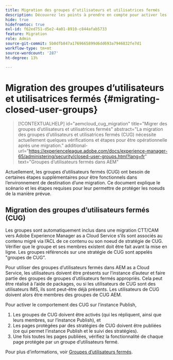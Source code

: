 ```yaml
---
title: Migration des groupes d’utilisateurs et utilisatrices fermés
description: Découvrez les points à prendre en compte pour activer les groupes d’utilisateurs fermés après la migration de contenu vers Adobe Experience Manager as a Cloud Service.
hide: true
hidefromtoc: true
exl-id: f62ed751-d5e2-4a01-8910-c844afab5733
feature: Migration
role: Admin
source-git-commit: 5b0dfb847a1769665899d6dd693a7946832fe7d1
workflow-type: tm+mt
source-wordcount: '287'
ht-degree: 13%

---
```



# Migration des groupes d’utilisateurs et utilisatrices fermés {#migrating-closed-user-groups}

>[!CONTEXTUALHELP]
>id="aemcloud_cug_migration"
>title="Migrer des groupes d’utilisateurs et utilisatrices fermés"
>abstract="La migration des groupes d’utilisateurs et utilisatrices fermés (CUG) nécessite actuellement quelques vérifications et étapes pour être opérationnelle après une migration."
>additional-url="https://experienceleague.adobe.com/docs/experience-manager-65/administering/security/closed-user-groups.html?lang=fr" text="Groupes d’utilisateurs fermés dans AEM"

Actuellement, les groupes d’utilisateurs fermés (CUG) ont besoin de certaines étapes supplémentaires pour être fonctionnels dans l’environnement de destination d’une migration. Ce document explique le scénario et les étapes requises pour leur permettre de protéger les noeuds de la manière prévue.

## Migration des groupes d’utilisateurs fermés (CUG)

Les groupes sont automatiquement inclus dans une migration CTT/CAM vers Adobe Experience Manager as a Cloud Service s’ils sont associés au contenu migré via l’ACL de ce contenu ou son noeud de stratégie de CUG. Vérifier que le groupe et ses membres existent doit être fait avant la mise en ligne. Les groupes référencés sur une stratégie de CUG sont appelés &quot;groupes de CUG&quot;.

Pour utiliser des groupes d’utilisateurs fermés dans AEM as a Cloud Service, les utilisateurs doivent être présents sur l’instance d’auteur et faire partie des groupes de groupes d’utilisateurs fermés appropriés.  Cela peut être réalisé à l’aide de packages, ou si les utilisateurs de CUG sont des utilisateurs IMS, ils sont peut-être déjà présents.  Les utilisateurs de CUG doivent alors être membres des groupes de CUG AEM.

Pour activer le comportement des CUG sur l’instance Publish,
1. Les groupes de CUG doivent être activés (qui les répliquent, ainsi que leurs membres, sur l’instance Publish), et
1. Les pages protégées par des stratégies de CUG doivent être publiées (ce qui permet l’instance Publish et le suivi des stratégies).
1. Une fois toutes les pages publiées, vérifiez la fonctionnalité de chaque page protégée par un groupe d’utilisateurs fermé.

Pour plus d’informations, voir [Groupes d’utilisateurs fermés](https://experienceleague.adobe.com/docs/experience-manager-65/administering/security/closed-user-groups.html?lang=fr).
